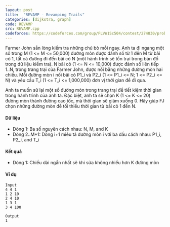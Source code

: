 ```yaml
---
layout: post
title:  "REVAMP - Revamping Trails"
categories: [dijkstra, graph]
code: REVAMP
src: REVAMP.cpp
codeforces: https://codeforces.com/group/FLVn1Sc504/contest/274830/problem/S
---
```



Farmer John sẵn lòng kiểm tra những chú bò mỗi ngay. Anh ta đi ngang một số trong M (1 <= M <= 50,000) đường mòn được đánh số từ 1 đến M từ bãi cỏ 1, tất cả đường đi đến bãi cỏ N (một hành trình sẽ tồn trại trong bản đồ trong dữ liệu kiểm tra). N bãi cỏ (1 <= N <= 10,000) được đánh số liên tiếp 1..N, trong trang trại của Farmer John, được nối bằng những đường mòn hai chiều. Mỗi đường mòn i nối bãi cỏ P1\_i và P2\_i (1 <= P1\_i <= N; 1 <= P2\_i <= N) và yêu cầu T\_i (1 <= T\_i <= 1,000,000) đơn vị thời gian để đi qua.

Anh ta muốn sử lại một số đường mòn trong trang trại để tiết kiệm thời gian trong hành trình của anh ta. Đặc biệt, anh ta sẽ chọn K (1 <= K <= 20) đường mòn thành đường cao tốc, mà thời gian sẽ giảm xuống 0. Hãy giúp FJ chọn những đường mòn để tối thiểu thời gian từ bãi cỏ 1 đến N.

#### Dữ liệu

+  Dòng 1: Ba số nguyên cách nhau: N, M, and K
+  Dòng 2..M+1: Dòng i+1 miêu tả đường mòn i với ba dấu cách nhau: P1\_i, P2\_i, and T\_i

#### Kết quả

+  Dòng 1: Chiều dài ngắn nhất sẽ khi sửa không nhiều hơn K đường mòn

#### Ví dụ

```
Input
4 4 1  
1 2 10  
2 4 10  
1 3 1  
3 4 100  

Output
1
```

<!--more-->

